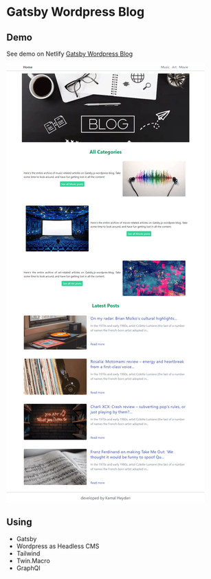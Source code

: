 # Gatsby Wordpress Blog

## Demo
See demo on Netlify
[Gatsby Wordpress Blog](https://calm-halva-cd9921.netlify.app/)

![demo](demo.png)

## Using

- Gatsby
- Wordpress as Headless CMS
- Tailwind
- Twin.Macro
- GraphQl

